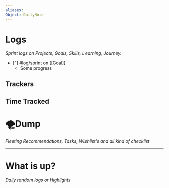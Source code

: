 ```yaml
---
aliases: 
Object: DailyNote
---
```

# Logs
*Sprint logs on Projects, Goals, Skills, Learning, Journey.*

- ["] #log/sprint on [[Goal]]
	- Some progress
## Trackers



## Time Tracked


# 🌪Dump
_Fleeting Recommendations, Tasks, Wishlist's and all kind of checklist_


---
# What is up?
*Daily random logs or Highlights*